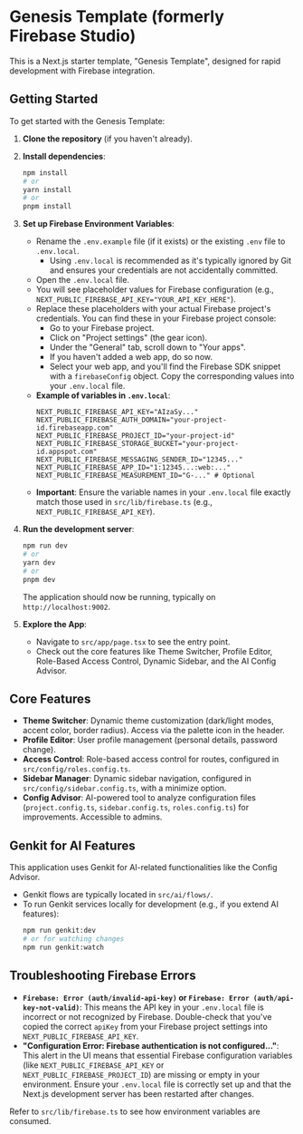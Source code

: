 # Genesis Template (formerly Firebase Studio)

This is a Next.js starter template, "Genesis Template", designed for rapid development with Firebase integration.

## Getting Started

To get started with the Genesis Template:

1.  **Clone the repository** (if you haven't already).
2.  **Install dependencies**:
    ```bash
    npm install
    # or
    yarn install
    # or
    pnpm install
    ```
3.  **Set up Firebase Environment Variables**:
    *   Rename the `.env.example` file (if it exists) or the existing `.env` file to `.env.local`.
        *   Using `.env.local` is recommended as it's typically ignored by Git and ensures your credentials are not accidentally committed.
    *   Open the `.env.local` file.
    *   You will see placeholder values for Firebase configuration (e.g., `NEXT_PUBLIC_FIREBASE_API_KEY="YOUR_API_KEY_HERE"`).
    *   Replace these placeholders with your actual Firebase project's credentials. You can find these in your Firebase project console:
        *   Go to your Firebase project.
        *   Click on "Project settings" (the gear icon).
        *   Under the "General" tab, scroll down to "Your apps".
        *   If you haven't added a web app, do so now.
        *   Select your web app, and you'll find the Firebase SDK snippet with a `firebaseConfig` object. Copy the corresponding values into your `.env.local` file.
    *   **Example of variables in `.env.local`**:
        ```env
        NEXT_PUBLIC_FIREBASE_API_KEY="AIzaSy..."
        NEXT_PUBLIC_FIREBASE_AUTH_DOMAIN="your-project-id.firebaseapp.com"
        NEXT_PUBLIC_FIREBASE_PROJECT_ID="your-project-id"
        NEXT_PUBLIC_FIREBASE_STORAGE_BUCKET="your-project-id.appspot.com"
        NEXT_PUBLIC_FIREBASE_MESSAGING_SENDER_ID="12345..."
        NEXT_PUBLIC_FIREBASE_APP_ID="1:12345...:web:..."
        NEXT_PUBLIC_FIREBASE_MEASUREMENT_ID="G-..." # Optional
        ```
    *   **Important**: Ensure the variable names in your `.env.local` file exactly match those used in `src/lib/firebase.ts` (e.g., `NEXT_PUBLIC_FIREBASE_API_KEY`).

4.  **Run the development server**:
    ```bash
    npm run dev
    # or
    yarn dev
    # or
    pnpm dev
    ```
    The application should now be running, typically on `http://localhost:9002`.

5.  **Explore the App**:
    *   Navigate to `src/app/page.tsx` to see the entry point.
    *   Check out the core features like Theme Switcher, Profile Editor, Role-Based Access Control, Dynamic Sidebar, and the AI Config Advisor.

## Core Features

-   **Theme Switcher**: Dynamic theme customization (dark/light modes, accent color, border radius). Access via the palette icon in the header.
-   **Profile Editor**: User profile management (personal details, password change).
-   **Access Control**: Role-based access control for routes, configured in `src/config/roles.config.ts`.
-   **Sidebar Manager**: Dynamic sidebar navigation, configured in `src/config/sidebar.config.ts`, with a minimize option.
-   **Config Advisor**: AI-powered tool to analyze configuration files (`project.config.ts`, `sidebar.config.ts`, `roles.config.ts`) for improvements. Accessible to admins.

## Genkit for AI Features

This application uses Genkit for AI-related functionalities like the Config Advisor.
-   Genkit flows are typically located in `src/ai/flows/`.
-   To run Genkit services locally for development (e.g., if you extend AI features):
    ```bash
    npm run genkit:dev
    # or for watching changes
    npm run genkit:watch
    ```

## Troubleshooting Firebase Errors

-   **`Firebase: Error (auth/invalid-api-key)` or `Firebase: Error (auth/api-key-not-valid)`**:
    This means the API key in your `.env.local` file is incorrect or not recognized by Firebase. Double-check that you've copied the correct `apiKey` from your Firebase project settings into `NEXT_PUBLIC_FIREBASE_API_KEY`.
-   **"Configuration Error: Firebase authentication is not configured..."**:
    This alert in the UI means that essential Firebase configuration variables (like `NEXT_PUBLIC_FIREBASE_API_KEY` or `NEXT_PUBLIC_FIREBASE_PROJECT_ID`) are missing or empty in your environment. Ensure your `.env.local` file is correctly set up and that the Next.js development server has been restarted after changes.

Refer to `src/lib/firebase.ts` to see how environment variables are consumed.
